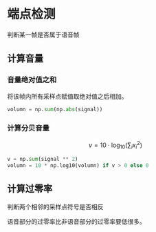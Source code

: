 # 端点检测

判断某一帧是否属于语音帧

## 计算音量

### 音量绝对值之和

将该帧内所有采样点赋值取绝对值之后相加。

```python
volumn = np.sum(np.abs(signal))
```

### 计算分贝音量

$$
v=10 \cdot \text{log}_{10}(\sum_{i}x_i^2)
$$

```python
v = np.sum(signal ** 2)
volumn = 10 * np.log10(volumn) if v > 0 else 0
```

## 计算过零率

判断两个相邻的采样点符号是否相反

语音部分的过零率比非语音部分的过零率要低很多。

